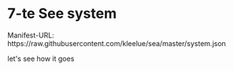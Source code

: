 <h1>7-te See system</h1>
Manifest-URL: https://raw.githubusercontent.com/kleelue/sea/master/system.json

let's see how it goes